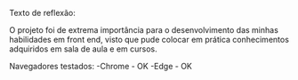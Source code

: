 Texto de reflexão:

O projeto foi de extrema importância para o desenvolvimento das minhas habilidades em front end, visto que pude colocar em prática conhecimentos adquiridos em sala de aula e em cursos.

Navegadores testados:
-Chrome - OK
-Edge - OK